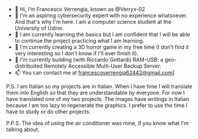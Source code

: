 - 👋 Hi, I’m Francesco Verrengia, known as @Verryx-02
- 👀 I'm an aspiring cybersecurity expert with no experience whatsoever. And that's why I'm here. I am a computer science student at the University of Udine.
- 🌱 I am currently learning the basics but I am confident that I will be able to continue the project practicing what I am learning.
- 💞️ I'm currently creating a 3D horror game in my free time (I don't find it very interesting so I don't know if I'll ever finish it).
- 👀 I'm currently building (with Riccardo Gottardi) RAM-USB: a geo-distribuited Remotely Accessible Multi-User Backup Server. 
- 📫 You can contact me at francescoverrengia62442@gmail.com]

P.S. I am Italian so my projects are in Italian. When I have time I will translate them into English so that they are understandable by everyone.
For now I have translated one of my two projects. The images have writings in Italian because I am too lazy to regenerate the graphics. I prefer to use the time I have to study or do other projects.

P.P.S. The idea of ​​using the air conditioner was mine, if you know what I'm talking about.

<!---
Verryx-02/Verryx-02 is a ✨ special ✨ repository because its `README.md` (this file) appears on your GitHub profile.
You can click the Preview link to take a look at your changes.
--->
